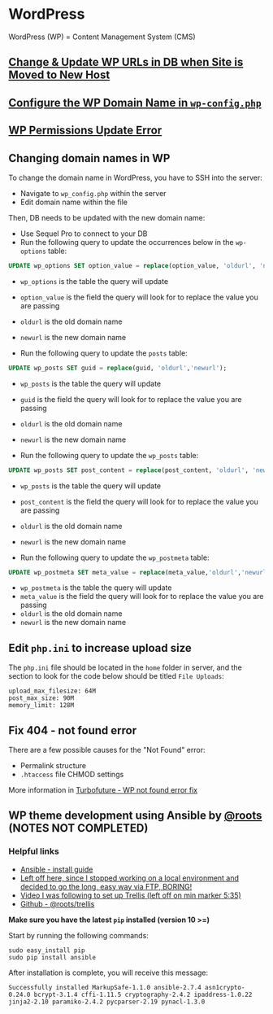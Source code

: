 # WordPress

WordPress (WP) = Content Management System (CMS)

## [Change & Update WP URLs in DB when Site is Moved to New Host](https://wpbeaches.com/updating-wordpress-mysql-database-after-moving-to-a-new-url/)

## [Configure the WP Domain Name in `wp-config.php`](https://docs.bitnami.com/installer/apps/wordpress/administration/configure-domain/)

## [WP Permissions Update Error](https://aaronjholbrook.com/wordpress-permissions-update-error-resolved/)

## Changing domain names in WP

To change the domain name in WordPress, you have to SSH into the server:

- Navigate to `wp_config.php` within the server
- Edit domain name within the file

Then, DB needs to be updated with the new domain name:

- Use Sequel Pro to connect to your DB
- Run the following query to update the occurrences below in the `wp-options` table:

```sql
UPDATE wp_options SET option_value = replace(option_value, 'oldurl', 'newurl') WHERE option_name = 'home' OR option_name = 'siteurl';
```

- `wp_options` is the table the query will update
- `option_value` is the field the query will look for to replace the value you are passing
- `oldurl` is the old domain name
- `newurl` is the new domain name

- Run the following query to update the `posts` table:

```sql
UPDATE wp_posts SET guid = replace(guid, 'oldurl','newurl');
```

- `wp_posts` is the table the query will update
- `guid` is the field the query will look for to replace the value you are passing
- `oldurl` is the old domain name
- `newurl` is the new domain name

- Run the following query to update the `wp_posts` table:

```sql
UPDATE wp_posts SET post_content = replace(post_content, 'oldurl', 'newurl');
```

- `wp_posts` is the table the query will update
- `post_content` is the field the query will look for to replace the value you are passing
- `oldurl` is the old domain name
- `newurl` is the new domain name

- Run the following query to update the `wp_postmeta` table:

```sql
UPDATE wp_postmeta SET meta_value = replace(meta_value,'oldurl','newurl');
```

- `wp_postmeta` is the table the query will update
- `meta_value` is the field the query will look for to replace the value you are passing
- `oldurl` is the old domain name
- `newurl` is the new domain name

## Edit `php.ini` to increase upload size

The `php.ini` file should be located in the `home` folder in server, and the section to look for the code below should be titled `File Uploads`:

```shell
upload_max_filesize: 64M
post_max_size: 90M
memory_limit: 128M
```

## Fix 404 - not found error

There are a few possible causes for the "Not Found" error:

- Permalink structure
- `.htaccess` file CHMOD settings

More information in [Turbofuture - WP not found error fix](https://turbofuture.com/internet/wordpress-not-found-error-fix)

## WP theme development using Ansible by [@roots](https://github.com/roots/trellis) (NOTES NOT COMPLETED)

### Helpful links

- [Ansible - install guide](https://docs.ansible.com/ansible/latest/installation_guide/intro_installation.html#latest-releases-via-pip)
- [Left off here, since I stopped working on a local environment and decided to go the long, easy way via FTP, BORING!](https://docs.ansible.com/ansible/latest/reference_appendices/config.html#ansible-configuration-settings-locations)
- [Video I was following to set up Trellis (left off on min marker 5:35)](https://www.youtube.com/watch?v=E8lRan53ZgoGithub/roots/Trellis)
- [Github - @roots/trellis](https://github.com/roots/trellis)

**Make sure you have the latest `pip` installed (version 10 >=)**

Start by running the following commands:

```shell
sudo easy_install pip
sudo pip install ansible
```

After installation is complete, you will receive this message:

```shell
Successfully installed MarkupSafe-1.1.0 ansible-2.7.4 asn1crypto-0.24.0 bcrypt-3.1.4 cffi-1.11.5 cryptography-2.4.2 ipaddress-1.0.22 jinja2-2.10 paramiko-2.4.2 pycparser-2.19 pynacl-1.3.0
```